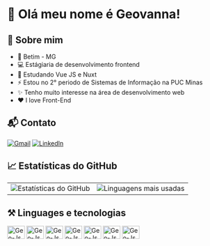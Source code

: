 # 👋 Olá meu nome é Geovanna!

## 🌻 Sobre mim
- 🚩 Betim - MG
- 💻 Estágiaria de desenvolvimento frontend
- 🌱 Estudando Vue JS e Nuxt
- ⚡ Estou no 2° periodo de Sistemas de Informação na PUC Minas
- ✨ Tenho muito interesse na área de desenvolvimento web
- ❤️ I love Front-End

## 📬 Contato
[![Gmail](https://img.shields.io/badge/Gmail-333333?style=for-the-badge&logo=gmail&logoColor=red)](mailto:geovannaqocassia@gmail.com)
[![LinkedIn](https://img.shields.io/badge/LinkedIn-333333?style=for-the-badge&logo=linkedin&logoColor=white)](https://www.linkedin.com/in/geovanna-cassia-1636612a4/)

## 📈 Estatísticas do GitHub

<div align="center">
  <table>
    <tr>
      <td>
        <img src="https://github-readme-stats.vercel.app/api?username=GeovannaCassia&show_icons=true&theme=radical" alt="Estatísticas do GitHub" />
      </td>
      <td>
        <img src="https://github-readme-stats.vercel.app/api/top-langs/?username=GeovannaCassia&layout=compact&theme=radical" alt="Linguagens mais usadas" />
      </td>
    </tr>
  </table>
</div>

## ⚒️ Linguages e tecnologias

<div>
  <img align="center" alt="Geo-Js" height="30" width="40" src="https://cdn.jsdelivr.net/gh/devicons/devicon@latest/icons/html5/html5-original-wordmark.svg">
  <img align="center" alt="Geo-Js" height="30" width="40" src="https://cdn.jsdelivr.net/gh/devicons/devicon@latest/icons/css3/css3-original-wordmark.svg">
  <img align="center" alt="Geo-Js" height="30" width="40" src="https://cdn.jsdelivr.net/gh/devicons/devicon@latest/icons/bootstrap/bootstrap-original.svg">
  <img align="center" alt="Geo-Js" height="30" width="40" src="https://cdn.jsdelivr.net/gh/devicons/devicon@latest/icons/javascript/javascript-original.svg">
  <img align="center" alt="Geo-Js" height="30" width="40" src="https://cdn.jsdelivr.net/gh/devicons/devicon@latest/icons/csharp/csharp-original.svg">
  <img align="center" alt="Geo-Js" height="30" width="40" src="https://cdn.jsdelivr.net/gh/devicons/devicon@latest/icons/cplusplus/cplusplus-original.svg">
  <img align="center" alt="Geo-Js" height="30" width="40" src="https://cdn.jsdelivr.net/gh/devicons/devicon@latest/icons/c/c-original.svg">


